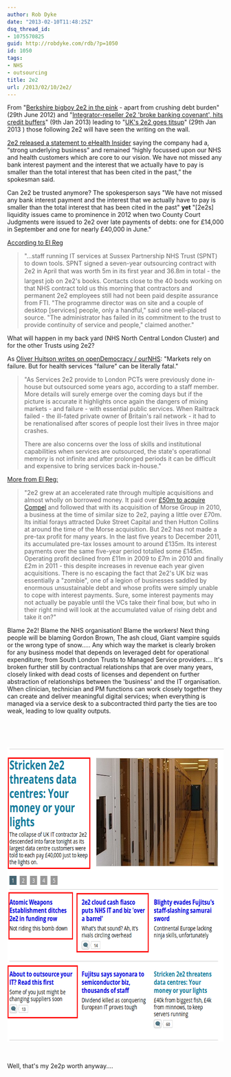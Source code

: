 ```yaml
---
author: Rob Dyke
date: "2013-02-10T11:48:25Z"
dsq_thread_id:
- 1075570825
guid: http://robdyke.com/rdb/?p=1050
id: 1050
tags:
- NHS
- outsourcing
title: 2e2
url: /2013/02/10/2e2/
---
```

From "[Berkshire bigboy 2e2 in the pink](http://j.mp/YCES4F) - apart from crushing debt burden" (29th June 2012) and "[Integrator-reseller 2e2 'broke banking covenant', hits credit buffers](http://j.mp/UAyTXo)" (9th Jan 2013) leading to "[UK's 2e2 goes titsup](http://j.mp/11aftv6)" (29th Jan 2013 ) those following 2e2 will have seen the writing on the wall.

[2e2 released a statement to eHealth Insider](http://j.mp/Z371SL) saying the company had a, “strong underlying business” and remained “highly focussed upon our NHS and health customers which are core to our vision. We have not missed any bank interest payment and the interest that we actually have to pay is smaller than the total interest that has been cited in the past,” the spokesman said.

Can 2e2 be trusted anymore? The spokesperson says "We have not missed any bank interest payment and the interest that we actually have to pay is smaller than the total interest that has been cited in the past" **yet** "[2e2s] liquidity issues came to prominence in 2012 when two County Court Judgments were issued to 2e2 over late payments of debts: one for £14,000 in September and one for nearly £40,000 in June."

<!--more-->

[According to El Reg](http://j.mp/YGN1VK)

> "...staff running IT services at Sussex Partnership NHS Trust (SPNT) to down tools. SPNT signed a seven-year outsourcing contract with 2e2 in April that was worth 5m in its first year and 36.8m in total - the largest job on 2e2's books. Contacts close to the 40 bods working on that NHS contract told us this morning that contractors and permanent 2e2 employees still had not been paid despite assurance from FTI. "The programme director was on site and a couple of desktop [services] people, only a handful," said one well-placed source. "The administrator has failed in its commitment to the trust to provide continuity of service and people," claimed another."

What will happen in my back yard (NHS North Central London Cluster) and for the other Trusts using 2e2?

As [Oliver Huitson writes on openDemocracy / ourNHS](http://j.mp/XvSV5C): "Markets rely on failure. But for health services "failure" can be literally fatal."

> "As Services 2e2 provide to London PCTs were previously done in-house but outsourced some years ago, according to a staff member. More details will surely emerge over the coming days but if the picture is accurate it highlights once again the dangers of mixing markets - and failure - with essential public services. When Railtrack failed - the ill-fated private owner of Britain's rail network - it had to be renationalised after scores of people lost their lives in three major crashes.
>
> There are also concerns over the loss of skills and institutional capabilities when services are outsourced, the state's operational memory is not infinite and after prolonged periods it can be difficult and expensive to bring services back in-house."

[More from El Reg:](http://www.theregister.co.uk/2013/02/05/2e2_analysis/)

> "2e2 grew at an accelerated rate through multiple acquisitions and almost wholly on borrowed money. It paid over [£50m to acquire Compel](http://www.channelregister.co.uk/2007/03/06/compel_sold_pe/) and followed that with its acquisition of Morse Group in 2010, a business at the time of similar size to 2e2, paying a little over £70m. Its initial forays attracted Duke Street Capital and then Hutton Collins at around the time of the Morse acquisition. But 2e2 has not made a pre-tax profit for many years. In the last five years to December 2011, its accumulated pre-tax losses amount to around £135m. Its interest payments over the same five-year period totalled some £145m. Operating profit declined from £11m in 2009 to £7m in 2010 and finally £2m in 2011 - this despite increases in revenue each year given acquisitions. There is no escaping the fact that 2e2's UK biz was essentially a "zombie", one of a legion of businesses saddled by enormous unsustainable debt and whose profits were simply unable to cope with interest payments. Sure, some interest payments may not actually be payable until the VCs take their final bow, but who in their right mind will look at the accumulated value of rising debt and take it on?"

Blame 2e2! Blame the NHS organisation! Blame the workers! Next thing people will be blaming Gordon Brown, The ash cloud, Giant vampire squids or the wrong type of snow..... Any which way the market is clearly broken for any business model that depends on leveraged debt for operational expenditure; from South London Trusts to Managed Service providers.... It's broken further still by contractual relationships that are over many years, closely linked with dead costs of licenses and dependent on further abstraction of relationships between the 'business' and the IT organisation. When clinician, technician and PM functions can work closely together they can create and deliver meaningful digital services; when everything is managed via a service desk to a subcontracted third party the ties are too weak, leading to low quality outputs.

&nbsp;

&nbsp;

<img class="aligncenter size-full wp-image-1052" alt="2e2 stories on El Reg" src="/pubfiles/2013/02/Selection_201.png" width="675" height="684" />

&nbsp;

Well, that's my 2e2p worth anyway....
